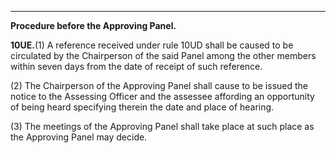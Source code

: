 ****

**Procedure before the Approving Panel.**

**10UE.**(1) A reference received under rule 10UD shall be caused to be circulated by the Chairperson of the said Panel among the other members within seven days from the date of receipt of such reference.

(2) The Chairperson of the Approving Panel shall cause to be issued the notice to the Assessing Officer and the assessee affording an opportunity of being heard specifying therein the date and place of hearing.

(3) The meetings of the Approving Panel shall take place at such place as the Approving Panel may decide.